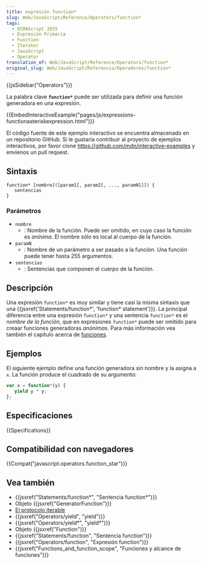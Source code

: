 ```yaml
---
title: expresión function*
slug: Web/JavaScript/Reference/Operators/function*
tags:
  - ECMAScript 2015
  - Expresión Primaria
  - Function
  - Iterator
  - JavaScript
  - Operator
translation_of: Web/JavaScript/Reference/Operators/function*
original_slug: Web/JavaScript/Referencia/Operadores/function*
---
```


{{jsSidebar("Operators")}}

La palabra clave **`function*`** puede ser utilizada para definir una función generadora en una expresión.

{{EmbedInteractiveExample("pages/js/expressions-functionasteriskexpression.html")}}

El código fuente de este ejemplo interactivo se encuentra almacenado en un repositorio GitHub. Si le gustaría contribuir al proyecto de ejemplos interactivos, por favor clone <https://github.com/mdn/interactive-examples> y envíenos un pull request.

## Sintaxis

```
function* [nombre]([param1[, param2[, ..., paramN]]]) {
   sentencias
}
```

### Parámetros

- `nombre`
  - : Nombre de la función. Puede ser omitido, en cuyo caso la función es _anínima_. El nombre sólo es local al cuerpo de la función.
- `paramN`
  - : Nombre de un parámetro a ser pasado a la función. Una función puede tener hasta 255 argumentos.
- `sentencias`
  - : Sentencias que componen el cuerpo de la función.

## Descripción

Una expresión `function*` es muy similar y tiene casi la misma sintaxis que una {{jsxref('Statements/function*', 'function* statement')}}. La principal diferencia entre una expresión `function*` y una sentencia `function*` es el _nombre de la función_, que en expresiones `function*` puede ser omitido para creaar funciones generadoras _anónimas_. Para más información vea también el capítulo acerca de [funciones](/es/docs/Web/JavaScript/Reference/Functions).

## Ejemplos

El siguiente ejemplo define una función generadora sin nombre y la asigna a `x`. La función produce el cuadrado de su argumento:

```js
var x = function*(y) {
   yield y * y;
};
```

## Especificaciones

{{Specifications}}

## Compatibilidad con navegadores

{{Compat("javascript.operators.function_star")}}

## Vea también

- {{jsxref("Statements/function*", "Sentencia function*")}}
- Objeto {{jsxref("GeneratorFunction")}}
- [El protocolo iterable](/es/docs/Web/JavaScript/Referencia/Iteration_protocols)
- {{jsxref("Operators/yield", "yield")}}
- {{jsxref("Operators/yield*", "yield*")}}
- Objeto {{jsxref("Function")}}
- {{jsxref("Statements/function", "Sentencia function")}}
- {{jsxref("Operators/function", "Expresión function")}}
- {{jsxref("Functions_and_function_scope", "Funciones y alcance de funciones")}}
